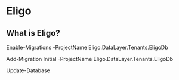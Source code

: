 # Eligo

## What is Eligo?

Enable-Migrations -ProjectName Eligo.DataLayer.Tenants.EligoDb

Add-Migration Initial -ProjectName Eligo.DataLayer.Tenants.EligoDb

Update-Database
